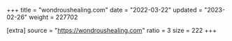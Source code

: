 +++
title = "wondroushealing.com"
date = "2022-03-22"
updated = "2023-02-26"
weight = 227702

[extra]
source = "https://wondroushealing.com"
ratio = 3
size = 222
+++

